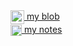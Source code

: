 <a href="https://www.gitsu.cn">
  <img align="center" alt="wineSu" width="22px" src="https://www.gitsu.cn/static/img/favicon.ico" />
  my blob
</a>
<br />
<a href="https://blog.csdn.net/susuzhe123">
  <img align="center" alt="wineSu" width="18px" src="https://csdnimg.cn/public/favicon.ico" />
  my notes
</a>
